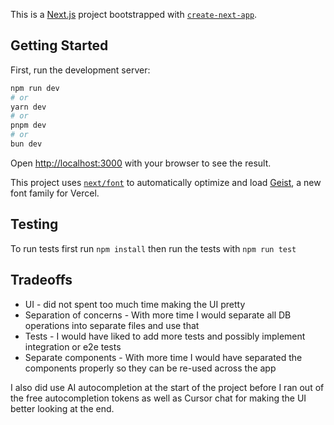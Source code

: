 This is a [Next.js](https://nextjs.org) project bootstrapped with [`create-next-app`](https://nextjs.org/docs/app/api-reference/cli/create-next-app).

## Getting Started

First, run the development server:

```bash
npm run dev
# or
yarn dev
# or
pnpm dev
# or
bun dev
```

Open [http://localhost:3000](http://localhost:3000) with your browser to see the result.

This project uses [`next/font`](https://nextjs.org/docs/app/building-your-application/optimizing/fonts) to automatically optimize and load [Geist](https://vercel.com/font), a new font family for Vercel.

## Testing

To run tests first run `npm install` then run the tests with `npm run test`

## Tradeoffs

- UI - did not spent too much time making the UI pretty
- Separation of concerns - With more time I would separate all DB operations into separate files and use that
- Tests - I would have liked to add more tests and possibly implement integration or e2e tests
- Separate components - With more time I would have separated the components properly so they can be re-used across the app

I also did use AI autocompletion at the start of the project before I ran out of the free autocompletion tokens as well as Cursor chat for making the UI better looking at the end.
